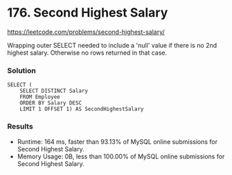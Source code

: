# 176. Second Highest Salary

https://leetcode.com/problems/second-highest-salary/

Wrapping outer SELECT needed to include a 'null' value if there is no 2nd highest salary. Otherwise no rows returned in that case. 

### Solution
```
SELECT (
    SELECT DISTINCT Salary 
    FROM Employee
    ORDER BY Salary DESC
    LIMIT 1 OFFSET 1) AS SecondHighestSalary 
```

### Results
- Runtime: 164 ms, faster than 93.13% of MySQL online submissions for Second Highest Salary.
- Memory Usage: 0B, less than 100.00% of MySQL online submissions for Second Highest Salary.
